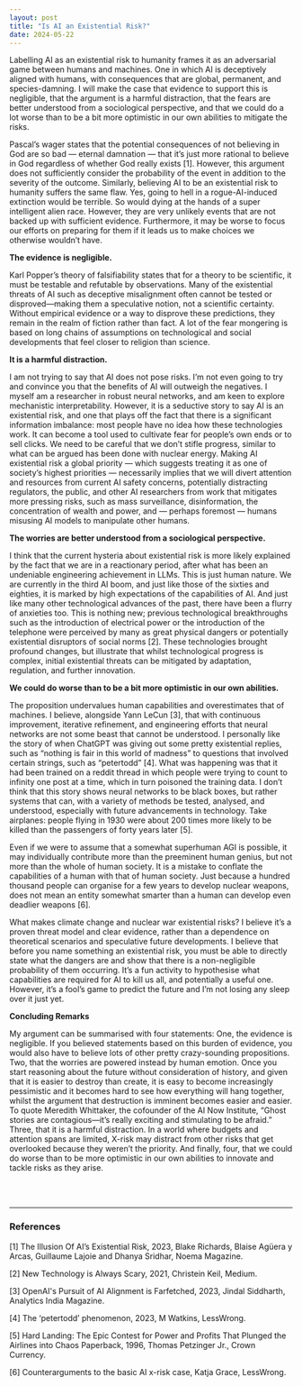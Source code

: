 ```yaml
---
layout: post
title: "Is AI an Existential Risk?"
date: 2024-05-22
---
```


Labelling AI as an existential risk to humanity frames it as an adversarial game between humans and machines. One in which AI is deceptively aligned with humans, with consequences that are global, permanent, and species-damning. I will make the case that evidence to support this is negligible, that the argument is a harmful distraction, that the fears are better understood from a sociological perspective, and that we could do a lot worse than to be a bit more optimistic in our own abilities to mitigate the risks.

Pascal’s wager states that the potential consequences of not believing in God are so bad — eternal damnation — that it’s just more rational to believe in God regardless of whether God really exists [1]. However, this argument does not sufficiently consider the probability of the event in addition to the severity of the outcome. Similarly, believing AI to be an existential risk to humanity suffers the same flaw. Yes, going to hell in a rogue-AI-induced extinction would be terrible. So would dying at the hands of a super intelligent alien race. However, they are very unlikely events that are not backed up with sufficient evidence. Furthermore, it may be worse to focus our efforts on preparing for them if it leads us to make choices we otherwise wouldn’t have.


**The evidence is negligible.**

Karl Popper’s theory of falsifiability states that for a theory to be scientific, it must be testable and refutable by observations. Many of the existential threats of AI such as deceptive misalignment often cannot be tested or disproved—making them a speculative notion, not a scientific certainty. Without empirical evidence or a way to disprove these predictions, they remain in the realm of fiction rather than fact. A lot of the fear mongering is based on long chains of assumptions on technological and social developments that feel closer to religion than science.

**It is a harmful distraction.**

I am not trying to say that AI does not pose risks. I’m not even going to try and convince you that the benefits of AI will outweigh the negatives. I myself am a researcher in robust neural networks, and am keen to explore mechanistic interpretability. However, it is a seductive story to say AI is an existential risk, and one that plays off the fact that there is a significant information imbalance: most people have no idea how these technologies work. It can become a tool used to cultivate fear for people’s own ends or to sell clicks. We need to be careful that we don’t stifle progress, similar to what can be argued has been done with nuclear energy. Making AI existential risk a global priority — which suggests treating it as one of society’s highest priorities — necessarily implies that we will divert attention and resources from current AI safety concerns, potentially distracting regulators, the public, and other AI researchers from work that mitigates more pressing risks, such as mass surveillance, disinformation, the concentration of wealth and power, and — perhaps foremost — humans misusing AI models to manipulate other humans.

**The worries are better understood from a sociological perspective.**

I think that the current hysteria about existential risk is more likely explained by the fact that we are in a reactionary period, after what has been an undeniable engineering achievement in LLMs. This is just human nature. We are currently in the third AI boom, and just like those of the sixties and eighties, it is marked by high expectations of the capabilities of AI. And just like many other technological advances of the past, there have been a flurry of anxieties too. This is nothing new; previous technological breakthroughs such as the introduction of electrical power or the introduction of the telephone were perceived by many as great physical dangers or potentially existential disruptors of social norms [2]. These technologies brought profound changes, but illustrate that whilst technological progress is complex, initial existential threats can be mitigated by adaptation, regulation, and further innovation.

**We could do worse than to be a bit more optimistic in our own abilities.**

The proposition undervalues human capabilities and overestimates that of machines. I believe, alongside Yann LeCun [3], that with continuous improvement, iterative refinement, and engineering efforts that neural networks are not some beast that cannot be understood. I personally like the story of when ChatGPT was giving out some pretty existential replies, such as “nothing is fair in this world of madness” to questions that involved certain strings, such as “petertodd” [4]. What was happening was that it had been trained on a reddit thread in which people were trying to count to infinity one post at a time, which in turn poisoned the training data. I don’t think that this story shows neural networks to be black boxes, but rather systems that can, with a variety of methods be tested, analysed, and understood, especially with future advancements in technology. Take airplanes: people flying in 1930 were about 200 times more likely to be killed than the passengers of forty years later [5].

Even if we were to assume that a somewhat superhuman AGI is possible, it may individually contribute more than the preeminent human genius, but not more than the whole of human society. It is a mistake to conflate the capabilities of a human with that of human society. Just because a hundred thousand people can organise for a few years to develop nuclear weapons, does not mean an entity somewhat smarter than a human can develop even deadlier weapons [6]. 

What makes climate change and nuclear war existential risks? I believe it’s a proven threat model and clear evidence, rather than a dependence on theoretical scenarios and speculative future developments. I believe that before you name something an existential risk, you must be able to directly state what the dangers are and show that there is a non-negligible probability of them occurring. It’s a fun activity to hypothesise what capabilities are required for AI to kill us all, and potentially a useful one. However, it’s a fool’s game to predict the future and I’m not losing any sleep over it just yet.

**Concluding Remarks**

My argument can be summarised with four statements: One, the evidence is negligible. If you believed statements based on this burden of evidence, you would also have to believe lots of other pretty crazy-sounding propositions. Two, that the worries are powered instead by human emotion. Once you start reasoning about the future without consideration of history, and given that it is easier to destroy than create, it is easy to become increasingly pessimistic and it becomes hard to see how everything will  hang together, whilst the argument that destruction is imminent becomes easier and easier. To quote Meredith Whittaker, the cofounder of the AI Now Institute, “Ghost stories are contagious—it’s really exciting and stimulating to be afraid.” Three, that it is a harmful distraction. In a world where budgets and attention spans are limited, X-risk may distract from other risks that get overlooked because they weren’t the priority. And finally, four, that we could do worse than to be more optimistic in our own abilities to innovate and tackle risks as they arise.

<br></br>

---


### References

[1] The Illusion Of AI’s Existential Risk, 2023, Blake Richards, Blaise Agüera y Arcas, Guillaume Lajoie and Dhanya Sridhar, Noema Magazine.

[2] New Technology is Always Scary, 2021, Christein Keil, Medium.

[3] OpenAI's Pursuit of AI Alignment is Farfetched, 2023, Jindal Siddharth, Analytics India Magazine.

[4] The ‘petertodd’ phenomenon, 2023, M Watkins, LessWrong.

[5] Hard Landing: The Epic Contest for Power and Profits That Plunged the Airlines into Chaos Paperback, 1996, Thomas Petzinger Jr., Crown Currency.

[6] Counterarguments to the basic AI x-risk case, Katja Grace, LessWrong.





